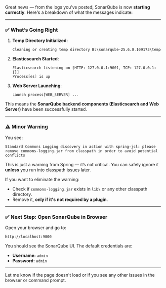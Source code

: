 Great news — from the logs you've posted, SonarQube is now **starting correctly**. Here's a breakdown of what the messages indicate:

---

### ✅ **What’s Going Right**

1. **Temp Directory Initialized**:

   ```
   Cleaning or creating temp directory B:\sonarqube-25.6.0.109173\temp
   ```

2. **Elasticsearch Started**:

   ```
   Elasticsearch listening on [HTTP: 127.0.0.1:9001, TCP: 127.0.0.1:{}]
   Process[es] is up
   ```

3. **Web Server Launching**:

   ```
   Launch process[WEB_SERVER] ...
   ```

This means the **SonarQube backend components (Elasticsearch and Web Server)** have been successfully started.

---

### ⚠️ **Minor Warning**

You see:

```
Standard Commons Logging discovery in action with spring-jcl: please remove commons-logging.jar from classpath in order to avoid potential conflicts
```

This is just a warning from Spring — it’s not critical. You can safely ignore it **unless** you run into classpath issues later.

If you want to eliminate the warning:

* Check if `commons-logging.jar` exists in `lib\` or any other classpath directory.
* Remove it, **only if it's not required by a plugin**.

---

### ✅ Next Step: Open SonarQube in Browser

Open your browser and go to:

```
http://localhost:9000
```

You should see the SonarQube UI. The default credentials are:

* **Username:** `admin`
* **Password:** `admin`

---

Let me know if the page doesn't load or if you see any other issues in the browser or command prompt.
